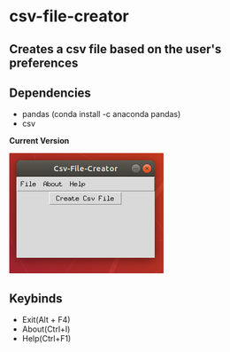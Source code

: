 # csv-file-creator

## Creates a csv file based on the user's preferences

## Dependencies

 <ul>
  <li> pandas (conda install -c anaconda pandas) </li>
  <li> csv </li>
</ul>

**Current Version**

<p><img src ="csv file creator.png" title = "Csv file creator Version"/> </p>

## Keybinds


 <ul>
  <li> Exit(Alt + F4) </li>
  <li> About(Ctrl+I)</li>
  <li> Help(Ctrl+F1)</li>
 </ul>
